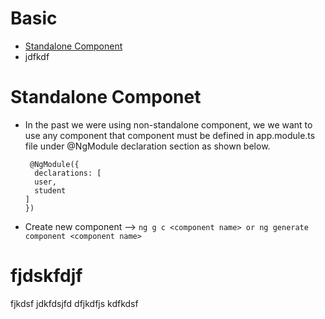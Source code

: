 # Basic
- [Standalone Component](#Standalone-component)
- jdfkdf


# Standalone Componet
- In the past we were using non-standalone component, we we want to use any component that component must be defined in app.module.ts file under @NgModule declaration section as shown below.
  ```
   @NgModule({
    declarations: [
    user,
    student
  ]
  })
  ``` 
- Create new component --> ```ng g c <component name> or ng generate component <component name>```
# fjdskfdjf
fjkdsf
jdkfdsjfd
dfjkdfjs
kdfkdsf
